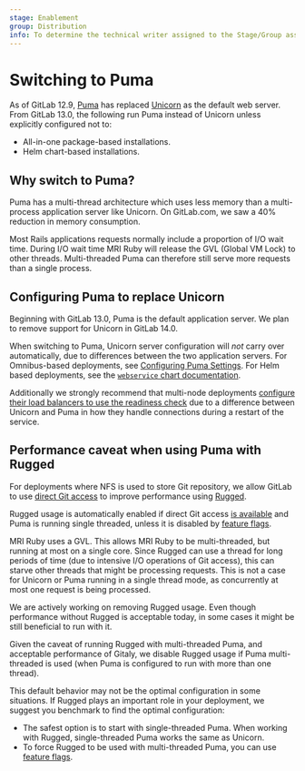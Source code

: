 ```yaml
---
stage: Enablement
group: Distribution
info: To determine the technical writer assigned to the Stage/Group associated with this page, see https://about.gitlab.com/handbook/engineering/ux/technical-writing/#assignments
---
```


# Switching to Puma

As of GitLab 12.9, [Puma](https://github.com/puma/puma) has replaced [Unicorn](https://yhbt.net/unicorn/)
as the default web server. From GitLab 13.0, the following run Puma instead of Unicorn unless
explicitly configured not to:

- All-in-one package-based installations.
- Helm chart-based installations.

## Why switch to Puma?

Puma has a multi-thread architecture which uses less memory than a multi-process
application server like Unicorn. On GitLab.com, we saw a 40% reduction in memory
consumption.

Most Rails applications requests normally include a proportion of I/O wait time.
During I/O wait time MRI Ruby will release the GVL (Global VM Lock) to other threads.
Multi-threaded Puma can therefore still serve more requests than a single process.

## Configuring Puma to replace Unicorn

Beginning with GitLab 13.0, Puma is the default application server. We plan to remove support for
Unicorn in GitLab 14.0.

When switching to Puma, Unicorn server configuration
will _not_ carry over automatically, due to differences between the two application servers. For Omnibus-based
deployments, see [Configuring Puma Settings](https://docs.gitlab.com/omnibus/settings/puma.html#configuring-puma-settings).
For Helm based deployments, see the [`webservice` chart documentation](https://docs.gitlab.com/charts/charts/gitlab/webservice/index.html).

Additionally we strongly recommend that multi-node deployments [configure their load balancers to use the readiness check](../load_balancer.md#readiness-check) due to a difference between Unicorn and Puma in how they handle connections during a restart of the service.

## Performance caveat when using Puma with Rugged

For deployments where NFS is used to store Git repository, we allow GitLab to use
[direct Git access](../gitaly/index.md#direct-access-to-git-in-gitlab) to improve performance using
[Rugged](https://github.com/libgit2/rugged).

Rugged usage is automatically enabled if direct Git access
[is available](../gitaly/index.md#how-it-works)
and Puma is running single threaded, unless it is disabled by
[feature flags](../../development/gitaly.md#legacy-rugged-code).

MRI Ruby uses a GVL. This allows MRI Ruby to be multi-threaded, but running at
most on a single core. Since Rugged can use a thread for long periods of
time (due to intensive I/O operations of Git access), this can starve other threads
that might be processing requests. This is not a case for Unicorn or Puma running
in a single thread mode, as concurrently at most one request is being processed.

We are actively working on removing Rugged usage. Even though performance without Rugged
is acceptable today, in some cases it might be still beneficial to run with it.

Given the caveat of running Rugged with multi-threaded Puma, and acceptable
performance of Gitaly, we disable Rugged usage if Puma multi-threaded is
used (when Puma is configured to run with more than one thread).

This default behavior may not be the optimal configuration in some situations. If Rugged
plays an important role in your deployment, we suggest you benchmark to find the
optimal configuration:

- The safest option is to start with single-threaded Puma. When working with
  Rugged, single-threaded Puma works the same as Unicorn.
- To force Rugged to be used with multi-threaded Puma, you can use
  [feature flags](../../development/gitaly.md#legacy-rugged-code).
